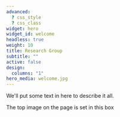 ```yaml
---
advanced:
  ? css_style
  ? css_class
widget: hero
widget_id: welcome
headless: true
weight: 10
title: Research Group
subtitle: ""
active: false
design:
  columns: "1"
hero_media: welcome.jpg
---
```

We'll put some text in here to describe it all.

The top image on the page is set in this box
